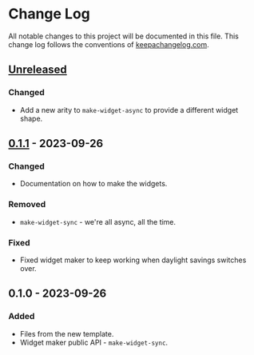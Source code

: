 # Change Log
All notable changes to this project will be documented in this file. This change log follows the conventions of [keepachangelog.com](http://keepachangelog.com/).

## [Unreleased]
### Changed
- Add a new arity to `make-widget-async` to provide a different widget shape.

## [0.1.1] - 2023-09-26
### Changed
- Documentation on how to make the widgets.

### Removed
- `make-widget-sync` - we're all async, all the time.

### Fixed
- Fixed widget maker to keep working when daylight savings switches over.

## 0.1.0 - 2023-09-26
### Added
- Files from the new template.
- Widget maker public API - `make-widget-sync`.

[Unreleased]: https://github.com/agnesmdev/clojure-kata/compare/0.1.1...HEAD
[0.1.1]: https://github.com/agnesmdev/clojure-kata/compare/0.1.0...0.1.1
